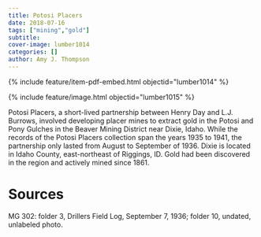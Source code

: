 ```yaml
---
title: Potosi Placers
date: 2018-07-16
tags: ["mining","gold"]
subtitle: 
cover-image: lumber1014
categories: []
author: Amy J. Thompson
---
```


{% include feature/item-pdf-embed.html objectid="lumber1014" %}

{% include feature/image.html objectid="lumber1015" %}

Potosi Placers, a short-lived partnership between Henry Day and L.J. Burrows, involved developing placer mines to extract gold in the Potosi and Pony Gulches in the Beaver Mining District near Dixie, Idaho. While the records of the Potosi Placers collection span the years 1935 to 1941, the partnership only lasted from August to September of 1936. Dixie is located in Idaho County, east-northeast of Riggings, ID. Gold had been discovered in the region and actively mined since 1861.

# Sources

MG 302: folder 3, Drillers Field Log, September 7, 1936; folder 10, undated, unlabeled photo.